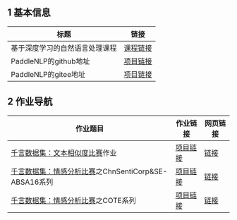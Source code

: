 ## 1 基本信息

|标题|链接|
|-|-|
|基于深度学习的自然语言处理课程|<a href="https://aistudio.baidu.com/aistudio/education/group/info/24177" target="_blank">课程链接</a>|
|PaddleNLP的github地址|<a href="https://github.com/PaddlePaddle/PaddleNLP" target="_blank">项目链接</a>|
|PaddleNLP的gitee地址|<a href="https://gitee.com/paddlepaddle/PaddleNLP" target="_blank">项目链接</a>|

## 2 作业导航

|作业题目|作业链接|网页链接|
|-|-|-|
|<a href="https://aistudio.baidu.com/aistudio/competition/detail/45" target="_blank">千言数据集：文本相似度比赛</a>作业|<a href="https://aistudio.baidu.com/aistudio/projectdetail/2006547" target="_blank">项目链接</a>|[链接](./homework/sim.html)|
|<a href="https://aistudio.baidu.com/aistudio/competition/detail/50" target="_blank">千言数据集：情感分析比赛</a>之ChnSentiCorp&SE-ABSA16系列|<a href="https://aistudio.baidu.com/aistudio/projectdetail/2082460" target="_blank">项目链接</a>|[链接](./homework/C&S.html)|
|<a href="https://aistudio.baidu.com/aistudio/competition/detail/50" target="_blank">千言数据集：情感分析比赛</a>之COTE系列|<a href="https://aistudio.baidu.com/aistudio/projectdetail/2087383" target="_blank">项目链接</a>|[链接](./homework/cote.html)|
